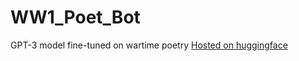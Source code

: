 # WW1_Poet_Bot
 GPT-3 model fine-tuned on wartime poetry [Hosted on huggingface](https://huggingface.co/spaces/voidKandy/WW1_Poet_Bot)
